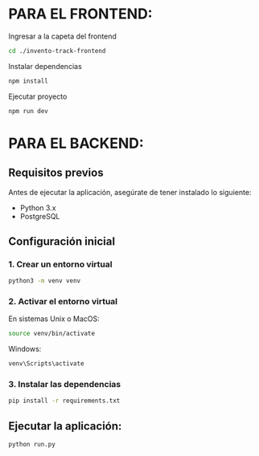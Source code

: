 # PARA EL FRONTEND:
Ingresar a la capeta del frontend
```bash
cd ./invento-track-frontend
```
Instalar dependencias 
```bash
npm install
```
Ejecutar proyecto 
```bash
npm run dev
```

# PARA EL BACKEND:

## Requisitos previos

Antes de ejecutar la aplicación, asegúrate de tener instalado lo siguiente:

- Python 3.x
- PostgreSQL

## Configuración inicial

### 1. Crear un entorno virtual

```bash
python3 -m venv venv
```

### 2. Activar el entorno virtual

En sistemas Unix o MacOS:

```bash
source venv/bin/activate
```
Windows:
```bash
venv\Scripts\activate
```

### 3. Instalar las dependencias

```bash
pip install -r requirements.txt
```

## Ejecutar la aplicación:

```bash
python run.py
```


